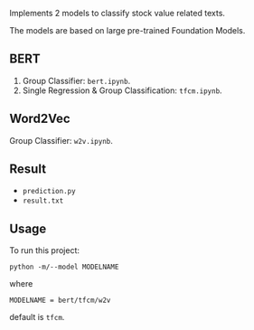 Implements 2 models to classify stock value related texts.

The models are based on large pre-trained Foundation Models.

## BERT

1. Group Classifier: `bert.ipynb`.
2. Single Regression & Group Classification: `tfcm.ipynb`.

## Word2Vec

Group Classifier: `w2v.ipynb`.

## Result

- `prediction.py`
- `result.txt`

## Usage

To run this project:

```
python -m/--model MODELNAME
```

where

```
MODELNAME = bert/tfcm/w2v
```

default is `tfcm`.
